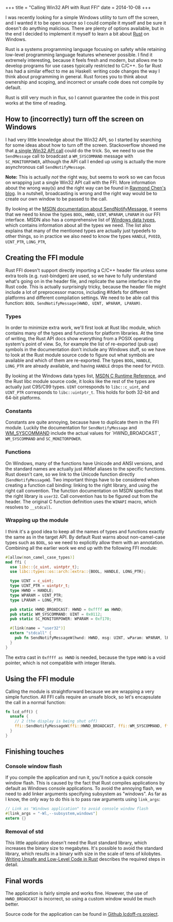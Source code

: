 +++
title = "Calling Win32 API with Rust FFI"
date = 2014-10-08
+++

I was recently looking for a simple Windows utility to turn off the screen, and I wanted it to be open source so I could compile it myself and be sure it doesn't do anything malicious. There are plenty of options available, but in the end I decided to implement it myself to learn a bit about [Rust](http://rust-lang.org) on Windows.

Rust is a systems programming language focusing on safety while retaining low-level programming language features whenever possible. I find it extremely interesting, because it feels fresh and modern, but allows me to develop programs for use cases typically restricted to C/C++. So far Rust has had a similar effect to me as Haskell: writing code changes the way I think about programming in general. Rust forces you to think about ownership and scoping, and incorrect or unsafe code does not compile by default.

Rust is still very much in flux, so I cannot guarantee the code in this post works at the time of reading.

## How to (incorrectly) turn off the screen on Windows

I had very little knowledge about the Win32 API, so I started by searching for some ideas about how to turn off the screen. Stackoverflow showed me that [a single Win32 API call](http://superuser.com/questions/321342/turn-off-display-in-windows-7-without-additional-software) could do the trick. So, we need to use the `SendMessage` call to broadcast a `WM_SYSCOMMAND` message with `SC_MONITORPOWER`, although the API call I ended up using is actually the more asynchronous call `SendNotifyMessage`.

**Note:** This is actually *not* the right way, but seems to work so we can focus on wrapping just a single Win32 API call with the FFI. More information about the wrong way(s) and the right way can be found in [Raymond Chen's blog](https://devblogs.microsoft.com/oldnewthing/20060613-05/?p=30893). In a nutshell, broadcasting is wrong and the right way would be to create our own window to be passed to the call.

By looking at the [MSDN documentation about SendNotifyMessage](http://msdn.microsoft.com/en-us/library/windows/desktop/ms644953(v=vs.85).aspx), it seems that we need to know the types `BOOL`, `HWND`, `UINT`, `WPARAM`, `LPARAM` in our FFI interface. MSDN also has a comprehensive list of [Windows data types](http://msdn.microsoft.com/en-us/library/windows/desktop/aa383751(v=vs.85).aspx), which contains information about all the types we need. The list also explains that many of the mentioned types are actually just typedefs to other things, so in practice we also need to know the types `HANDLE`, `PVOID`, `UINT_PTR`, `LONG_PTR`,

## Creating the FFI module

Rust FFI doesn't support directly importing a C/C++ header file unless some extra tools (e.g. rust-bindgen) are used, so we have to fully understand what's going on in the header file, and replicate the same interface in the Rust code. This is actually surprisingly tricky, because the header file might include a lot of preprocessor macros, including #ifdefs for different platforms and different compilation settings. We need to be able call this function: `BOOL SendNotifyMessage(HWND, UINT, WPARAM, LPARAM)`.

### Types

In order to minimize extra work, we'll first look at Rust libc module, which contains many of the types and functions for platform libraries. At the time of writing, the Rust API docs show everything from a POSIX operating system's point of view. So, for example the list of re-exported (pub use) symbols in the documentation don't include any Windows stuff, so we have to look at the Rust module source code to figure out what symbols are available and which of them are re-exported. The types `BOOL`, `HANDLE`, `LONG_PTR` are already available, and having `HANDLE` drops the need for `PVOID`.

By looking at the Windows data types list, [MSDN C Runtime Reference](http://msdn.microsoft.com/en-us/library/323b6b3k.aspx), and the Rust libc module source code, it looks like the rest of the types are actually just C95/C99 types. `UINT` corresponds to `libc::c_uint`, and `UINT_PTR` corresponds to `libc::uintptr_t`. This holds for both 32-bit and 64-bit platforms.

### Constants

Constants are quite annoying, because have to duplicate them in the FFI module. Luckily the documentation for `SendNotifyMessage` and [WM_SYSCOMMAND](http://msdn.microsoft.com/en-us/library/windows/desktop/ms646360(v=vs.85).aspx) include the actual values for `HWND_BROADCAST`, `WM_SYSCOMMAND` and `SC_MONITORPOWER`.

### Functions

On Windows, many of the functions have Unicode and ANSI versions, and the standard names are actually just #ifdef aliases to the specific functions. Rust doesn't care, so we link to the Unicode function directly (`SendNotifyMessageW`). Two important things have to be considered when creating a function call binding: linking to the right library, and using the right call convention. The function documentation on MSDN specifies that the right library is `user32`. Call convention has to be figured out from the header. The original C function definition uses the `WINAPI` macro, which resolves to `__stdcall`.

### Wrapping up the module

I think it's a good idea to keep all the names of types and functions exactly the same as in the target API. By default Rust warns about non-camel-case types such as `BOOL`, so we need to explicitly allow them with an annotation. Combining all the earlier work we end up with the following FFI module:

```rust
#[allow(non_camel_case_types)]
mod ffi {
  use libc::{c_uint, uintptr_t};
  use libc::types::os::arch::extra::{BOOL, HANDLE, LONG_PTR};

  type UINT = c_uint;
  type UINT_PTR = uintptr_t;
  type HWND = HANDLE;
  type WPARAM = UINT_PTR;
  type LPARAM = LONG_PTR;

  pub static HWND_BROADCAST: HWND = 0xffff as HWND;
  pub static WM_SYSCOMMAND: UINT = 0x0112;
  pub static SC_MONITORPOWER: WPARAM = 0xf170;

  #[link(name = "user32")]
  extern "stdcall" {
    pub fn SendNotifyMessageW(hwnd: HWND, msg: UINT, wParam: WPARAM, lParam: LPARAM) -> BOOL;
  }
}
```

The extra cast in `0xffff as HWND` is needed, because the type `HWND` is a void pointer, which is not compatible with integer literals.

## Using the FFI module

Calling the module is straightforward because we are wrapping a very simple function. All FFI calls require an unsafe block, so let's encapsulate the call in a normal function:

```rust
fn lcd_off() {
  unsafe {
    // 2 (the display is being shut off)
    ffi::SendNotifyMessageW(ffi::HWND_BROADCAST, ffi::WM_SYSCOMMAND, ffi::SC_MONITORPOWER, 2);
  }
}
```

## Finishing touches

### Console window flash
If you compile the application and run it, you'll notice a quick console window flash. This is caused by the fact that Rust compiles applications by default as Windows console applications. To avoid the annoying flash, we need to add linker arguments specifying subsystem as "windows". As far as I know, the only way to do this is to pass raw arguments using `link_args`:

```rust
// Link as "Windows application" to avoid console window flash
#[link_args = "-Wl,--subsystem,windows"]
extern {}
```

### Removal of std

This little application doesn't need the Rust standard library, which increases the binary size to megabytes. It's possible to avoid the standard library, which results in a binary with size in the scale of tens of kilobytes.
[Writing Unsafe and Low-Level Code in Rust](http://doc.rust-lang.org/guide-unsafe.html) describes the required steps in detail.

## Final words

The application is fairly simple and works fine. However, the use of `HWND_BROADCAST` is incorrect, so using a custom window would be much better.

Source code for the application can be found in [Github lcdoff-rs project](https://github.com/Gekkio/lcdoff-rs).
